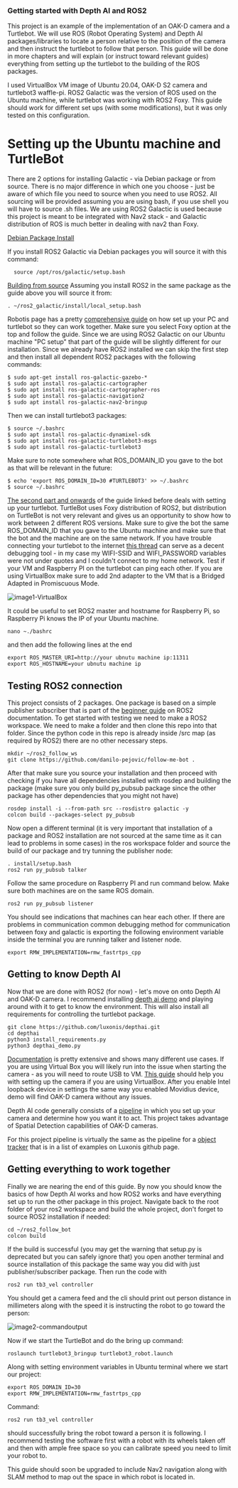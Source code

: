 ### Getting started with Depth AI and ROS2

This project is an example of the implementation of an OAK-D camera and a Turtlebot. We will use ROS (Robot Operating System) and Depth AI packages/libraries to locate a person relative to the position of the camera and then instruct the turtlebot to follow that person. This guide will be done in more chapters and will explain (or instruct toward relevant guides) everything from setting up the turtlebot to the building of the ROS packages. 

I used VirtualBox VM image of Ubuntu 20.04, OAK-D S2 camera and turtlebot3 waffle-pi. ROS2 Galactic was the version of ROS used on the Ubuntu machine, while turtlebot was working with ROS2 Foxy. This guide should work for different set ups (with some modifications), but it was only tested on this configuration. 

# Setting up the Ubuntu machine and TurtleBot

There are 2 options for installing Galactic - via Debian package or from source. There is no major difference in which one you choose - just be aware of which file you need to source when you need to use ROS2. All sourcing will be provided assuming you are using bash, if you use shell you will have to source .sh files. We are using ROS2 Galactic is used because this project is meant to be integrated with Nav2 stack - and Galactic distribution of ROS is much better in dealing with nav2 than Foxy. 

[Debian Package Install](https://docs.ros.org/en/galactic/Installation/Ubuntu-Install-Debians.html)

If you install ROS2 Galactic via Debian packages you will source it with this command:

```
  source /opt/ros/galactic/setup.bash 
```

[Building from source](https://docs.ros.org/en/galactic/Installation/Alternatives/Ubuntu-Development-Setup.html)
Assuming you install ROS2 in the same package as the guide above you will source it from: 

```
. ~/ros2_galactic/install/local_setup.bash
```

Robotis page has a pretty [comprehensive guide](https://emanual.robotis.com/docs/en/platform/turtlebot3/quick-start/) on how set up your PC and turtlebot so they can work together. Make sure you select Foxy option at the top and follow the guide.  Since we are using ROS2 Galactic on our Ubuntu machine "PC setup" that part of the guide will be slightly different for our installation. Since we already have ROS2 installed we can skip the first step and then install all dependent ROS2 packages with the following commands:

```
$ sudo apt-get install ros-galactic-gazebo-*
$ sudo apt install ros-galactic-cartographer
$ sudo apt install ros-galactic-cartographer-ros
$ sudo apt install ros-galactic-navigation2
$ sudo apt install ros-galactic-nav2-bringup
```

Then we can install turtlebot3 packages:

```
$ source ~/.bashrc
$ sudo apt install ros-galactic-dynamixel-sdk
$ sudo apt install ros-galactic-turtlebot3-msgs
$ sudo apt install ros-galactic-turtlebot3
```

Make sure to note somewhere what ROS_DOMAIN_ID you gave to the bot as that will be relevant in the future:

```
$ echo 'export ROS_DOMAIN_ID=30 #TURTLEBOT3' >> ~/.bashrc
$ source ~/.bashrc
```

[The second part and onwards](https://emanual.robotis.com/docs/en/platform/turtlebot3/sbc_setup/) of the guide linked before deals with setting up your turtlebot. TurtleBot uses Foxy distribution of ROS2, but distribution on TurtleBot is not very relevant and gives us an opportunity to show how to work between 2 different ROS versions. Make sure to give the bot the same ROS_DOMAIN_ID that you gave to the Ubuntu machine and make sure that the bot and the machine are on the same network. If you have trouble connecting your turtlebot to the internet [this thread](https://raspberrypi.stackexchange.com/questions/108636/setting-wifi-up-via-the-command-line-ubuntu-server-18-04-4-lts-raspberry-pi-4) can serve as a decent debugging tool - in my case my WIFI-SSID and WIFI_PASSWORD variables were not under quotes and I couldn't connect to my home network. Test if your VM and Raspberry PI on the turtlebot can ping each other. If you are using VirtualBox make sure to add 2nd adapter to the VM that is a Bridged Adapted in Promiscuous Mode.

![image1-VirtualBox](https://i.imgur.com/kd5obvO.png)

It could be useful to set ROS2 master and hostname for Raspberry Pi, so Raspberry Pi knows the IP of your Ubuntu machine. 

```
nano ~./bashrc
```

and then add the following lines at the end

```
export ROS_MASTER_URI=http://your ubnutu machine ip:11311
export ROS_HOSTNAME=your ubnutu machine ip
```



## Testing ROS2 connection

This project consists of 2 packages. One package is based on a simple publisher subscriber that is part of the [beginner guide](https://docs.ros.org/en/galactic/Tutorials/Beginner-Client-Libraries/Writing-A-Simple-Py-Publisher-And-Subscriber.html)  on ROS2 documentation. To get started with testing we need to make a ROS2 workspace. We need to make a folder and then clone this repo into that folder. Since the python code in this repo is already inside /src map (as required by ROS2) there are no other necessary steps. 

```
mkdir ~/ros2_follow_ws
git clone https://github.com/danilo-pejovic/follow-me-bot .
```

After that make sure you source your installation and then proceed with checking if you have all dependencies installed with rosdep and building the package (make sure you only build py_pubsub package since the other package has other dependencies that you might not have) 

```
rosdep install -i --from-path src --rosdistro galactic -y
colcon build --packages-select py_pubsub
```

Now open a different terminal (it is very important that installation of a package and ROS2 installation are not sourced at the same time as it can lead to problems in some cases) in the ros workspace folder and source the build of our package and try tunning the publisher node:

```
. install/setup.bash
ros2 run py_pubsub talker
```

Follow the same procedure on Raspberry PI and run command below. Make sure both machines are on the same ROS domain.

```
ros2 run py_pubsub listener
```

You should see indications that machines can hear each other. If there are problems in communication common debugging method for communication between foxy and galactic is exporting the following environment variable inside the terminal you are running talker and listener node. 

```
export RMW_IMPLEMENTATION=rmw_fastrtps_cpp
```



## Getting to know Depth AI

Now that we are done with ROS2 (for now) - let's move on onto Depth AI and OAK-D camera. I recommend installing [depth ai demo](https://github.com/luxonis/depthai) and playing around with it to get to know the environment. This will also install all requirements for controlling the turtlebot package. 

```
git clone https://github.com/luxonis/depthai.git
cd depthai
python3 install_requirements.py
python3 depthai_demo.py
```



 [Documentation](https://docs.luxonis.com/en/latest/#) is pretty extensive and shows many different use cases. If you are using Virtual Box you will likely run into the issue when starting the camera - as you will need to route USB to VM. [This guide](https://docs.luxonis.com/projects/api/en/latest/install/#virtual-box) should help you with setting up the camera if you are using VirtualBox. After you enable Intel loopback device in settings the same way you enabled Movidius device, demo will find OAK-D camera without any issues.  

Depth AI code generally consists of a [pipeline](https://docs.luxonis.com/projects/api/en/latest/components/pipeline/) in which you set up your camera and determine how you want it to act. This project takes advantage of Spatial Detection capabilities of OAK-D cameras. 

For this project pipeline is virtually the same as the pipeline for a [object tracker](https://github.com/luxonis/depthai-python/blob/main/examples/ObjectTracker/spatial_object_tracker.py) that is in a list of examples on Luxonis github page. 

## Getting everything to work together

Finally we are nearing the end of this guide. By now you should know the basics of how Depth AI works and how ROS2 works and have everything set up to run the other package in this project. Navigate back to the root folder of your ros2 workspace and build the whole project, don't forget to source ROS2 installation if needed:

```
cd ~/ros2_follow_bot
colcon build
```

 If the build is successful (you may get the warning that setup.py is deprecated but you can safely ignore that) you open another terminal and source installation of this package the same way you did with just publisher/subscriber package. Then run the code with

```
ros2 run tb3_vel controller
```

You should get a camera feed and the cli should print out person distance in millimeters along with the speed it is instructing the robot to go toward the person:

![image2-commandoutput](https://i.imgur.com/omD3eLd.png)

Now if we start the TurtleBot and do the bring up command:

```
roslaunch turtlebot3_bringup turtlebot3_robot.launch
```

Along with setting environment variables in Ubuntu terminal where we start our project:

```
export ROS_DOMAIN_ID=30
export RMW_IMPLEMENTATION=rmw_fastrtps_cpp
```

Command:

```
ros2 run tb3_vel controller
```

should successfully bring the robot toward a person it is following. I recommend testing the software first with a robot with its wheels taken off and then with ample free space so you can calibrate speed you need to limit your robot to.

This guide should soon be upgraded to include Nav2 navigation along with SLAM method to map out the space in which robot is located in. 
